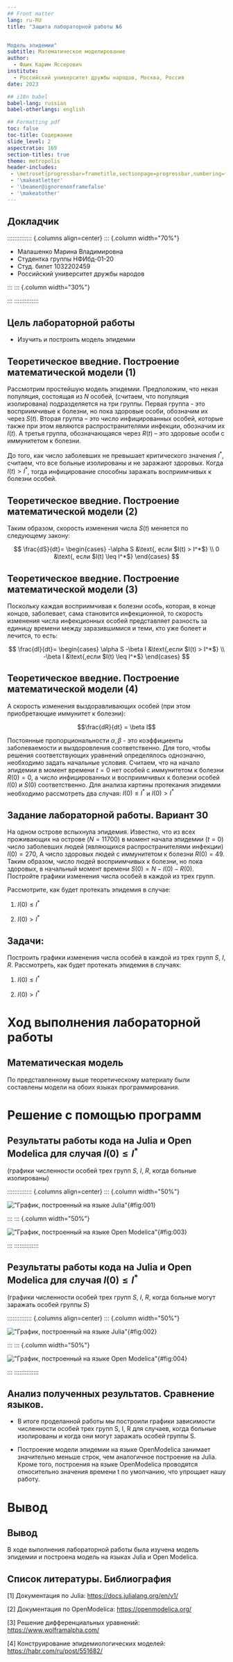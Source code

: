 ```yaml
---
## Front matter
lang: ru-RU
title: "Защита лабораторной работы №6


Модель эпидемии"
subtitle: Математическое моделирование
author:
  - Фаик Карим Яссерович
institute:
  - Российский университет дружбы народов, Москва, Россия
date: 2023

## i18n babel
babel-lang: russian
babel-otherlangs: english

## Formatting pdf
toc: false
toc-title: Содержание
slide_level: 2
aspectratio: 169
section-titles: true
theme: metropolis
header-includes:
 - \metroset{progressbar=frametitle,sectionpage=progressbar,numbering=fraction}
 - '\makeatletter'
 - '\beamer@ignorenonframefalse'
 - '\makeatother'
---
```


## Докладчик

:::::::::::::: {.columns align=center}
::: {.column width="70%"}

  * Малашенко Марина Владимировна
  * Студентка группы НФИбд-01-20
  * Студ. билет 1032202459
  * Российский университет дружбы народов

:::
::: {.column width="30%"}



:::
::::::::::::::

## Цель лабораторной работы

- Изучить и построить модель эпидемии

## Теоретическое введние. Построение математической модели (1)

Рассмотрим простейшую модель эпидемии. Предположим, что некая популяция, состоящая из $N$ особей, (считаем, что популяция изолирована) подразделяется на три группы. Первая группа - это восприимчивые к болезни, но пока здоровые особи, обозначим их через $S(t)$. Вторая группа – это число инфицированных особей, которые также при этом являются распространителями инфекции, обозначим их $I(t)$. А третья группа, обозначающаяся через $R(t)$ – это здоровые особи с иммунитетом к болезни. 

До того, как число заболевших не превышает критического значения $I^*$, считаем, что все больные изолированы и не заражают здоровых. Когда $I(t)> I^*$, тогда инфицирование способны заражать восприимчивых к болезни особей. 

## Теоретическое введние. Построение математической модели (2)

Таким образом, скорость изменения числа $S(t)$ меняется по следующему закону:

$$
\frac{dS}{dt}=
 \begin{cases}
	-\alpha S &\text{, если $I(t) > I^*$}
	\\   
	0 &\text{, если $I(t) \leq I^*$}
 \end{cases}
$$

## Теоретическое введние. Построение математической модели (3)

Поскольку каждая восприимчивая к болезни особь, которая, в конце концов, заболевает, сама становится инфекционной, то скорость изменения числа инфекционных особей представляет разность за единицу времени между заразившимися и теми, кто уже болеет и лечится, то есть:

$$
\frac{dI}{dt}=
 \begin{cases}
	\alpha S -\beta I &\text{,если $I(t) > I^*$}
	\\   
	-\beta I &\text{,если $I(t) \leq I^*$}
 \end{cases}
$$

## Теоретическое введние. Построение математической модели (4)

А скорость изменения выздоравливающих особей (при этом приобретающие иммунитет к болезни):

$$\frac{dR}{dt} = \beta I$$

Постоянные пропорциональности $\alpha, \beta$ - это коэффициенты заболеваемости и выздоровления соответственно. Для того, чтобы решения соответствующих уравнений определялось однозначно, необходимо задать начальные условия. Считаем, что на начало эпидемии в момент времени $t=0$ нет особей с иммунитетом к болезни $R(0)=0$, а число инфицированных и восприимчивых к болезни особей $I(0)$ и $S(0)$ соответственно. Для анализа картины протекания эпидемии необходимо рассмотреть два случая:  $I(0) \leq I^*$ и  $I(0)>I^*$

## Задание лабораторной работы. Вариант 30

На одном острове вспыхнула эпидемия. Известно, что из всех проживающих на острове 
$(N=11700)$ в момент начала эпидемии $(t=0)$ число заболевших людей 
(являющихся распространителями инфекции) $I(0)=270$, А число здоровых людей с иммунитетом 
к болезни $R(0)=49$. Таким образом, число людей восприимчивых к болезни, 
но пока здоровых, в начальный момент времени $S(0)=N-I(0)-R(0)$.
Постройте графики изменения числа особей в каждой из трех групп.

Рассмотрите, как будет протекать эпидемия в случае:

1.	$I(0)\leq I^*$

2.	$I(0)>I^*$

## Задачи:

Построить графики изменения числа особей в каждой из трех групп $S$, $I$, $R$. Рассмотреть, как будет протекать эпидемия в случаях:

1.	$I(0)\leq I^*$

2.	$I(0)>I^*$

# Ход выполнения лабораторной работы

## Математическая модель

По представленному выше теоретическому материалу были составлены модели на обоих языках программирования.

# Решение с помощью программ

## Результаты работы кода на Julia и Open Modelica для случая $I(0) \leq I^*$ 
(графики численности особей трех групп $S$, $I$, $R$, когда больные изолированы)

:::::::::::::: {.columns align=center}
::: {.column width="50%"}

!["График, построенный на языке Julia"](image/1.png){#fig:001}

::: 
::: {.column width="50%"}

!["График, построенный на языке Open Modelica"](image/3.png){#fig:003}

:::
::::::::::::::

## Результаты работы кода на Julia и Open Modelica для случая $I(0) \leq I^*$ 
(графики численности особей трех групп $S$, $I$, $R$, когда больные могут заражать особей группы $S$)

:::::::::::::: {.columns align=center}
::: {.column width="50%"}

!["График, построенный на языке Julia"](image/2.png){#fig:002}

::: 
::: {.column width="50%"}

!["График, построенный на языке Open Modelica"](image/4.png){#fig:004}

:::
::::::::::::::

## Анализ полученных результатов. Сравнение языков.

- В итоге проделанной работы мы построили графики зависимости численности особей трех групп S, I, R для случаев, когда больные изолированы и когда они могут заражать особей группы S.

- Построение модели эпидемии на языке OpenModelica занимает значительно меньше строк, чем аналогичное построение на Julia. Кроме того, построения на языке OpenModelica проводятся относительно значения времени t по умолчанию, что упрощает нашу работу.

# Вывод

## Вывод

В ходе выполнения лабораторной работы была изучена модель эпидемии и построена модель на языках Julia и Open Modelica.

## Список литературы. Библиография

 [1] Документация по Julia: https://docs.julialang.org/en/v1/

 [2] Документация по OpenModelica: https://openmodelica.org/

 [3] Решение дифференциальных уравнений: https://www.wolframalpha.com/

 [4] Конструирование эпидемиологических моделей: https://habr.com/ru/post/551682/